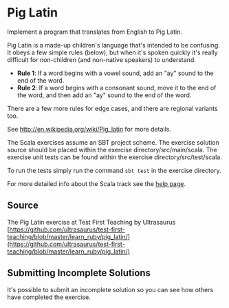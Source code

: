 # Pig Latin

Implement a program that translates from English to Pig Latin.

Pig Latin is a made-up children's language that's intended to be
confusing. It obeys a few simple rules (below), but when it's spoken
quickly it's really difficult for non-children (and non-native speakers)
to understand.

- **Rule 1**: If a word begins with a vowel sound, add an "ay" sound to
  the end of the word.
- **Rule 2**: If a word begins with a consonant sound, move it to the
  end of the word, and then add an "ay" sound to the end of the word.

There are a few more rules for edge cases, and there are regional
variants too.

See <http://en.wikipedia.org/wiki/Pig_latin> for more details.

The Scala exercises assume an SBT project scheme. The exercise solution source
should be placed within the exercise directory/src/main/scala. The exercise
unit tests can be found within the exercise directory/src/test/scala.

To run the tests simply run the command `sbt test` in the exercise directory.

For more detailed info about the Scala track see the [help
page](http://exercism.io/languages/scala).


## Source

The Pig Latin exercise at Test First Teaching by Ultrasaurus [https://github.com/ultrasaurus/test-first-teaching/blob/master/learn_ruby/pig_latin/](https://github.com/ultrasaurus/test-first-teaching/blob/master/learn_ruby/pig_latin/)

## Submitting Incomplete Solutions
It's possible to submit an incomplete solution so you can see how others have completed the exercise.
